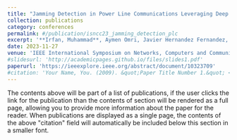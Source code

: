 ```yaml
---
title: "Jamming Detection in Power Line Communications Leveraging Deep Learning Techniques"
collection: publications
category: conferences
permalink: #/publication/isncc23_jamming_detection_plc
excerpt: '**Irfan, Muhammad**, Aymen Omri, Javier Hernandez Fernandez, Savio Sciancalepore, Gabriele Oligeri. "Jamming Detection in Power Line Communications Leveraging Deep Learning Techniques." 2023 International Symposium on Networks, Computers and Communications (ISNCC). IEEE, 2023. $\textcolor{red}{Nominated for Best Paper Award.}$'
date: 2023-11-27
venue: 'IEEE International Symposium on Networks, Computers and Communications (ISNCC)'
#slidesurl: 'http://academicpages.github.io/files/slides1.pdf'
paperurl: 'https://ieeexplore.ieee.org/abstract/document/10323709'
#citation: 'Your Name, You. (2009). &quot;Paper Title Number 1.&quot; <i>Journal 1</i>. 1(1).'
---
```


The contents above will be part of a list of publications, if the user clicks the link for the publication than the contents of section will be rendered as a full page, allowing you to provide more information about the paper for the reader. When publications are displayed as a single page, the contents of the above "citation" field will automatically be included below this section in a smaller font.
